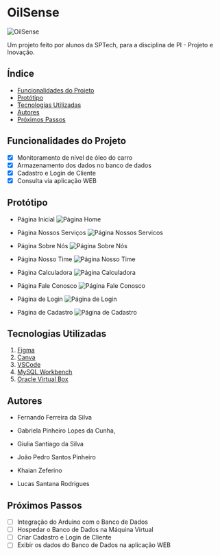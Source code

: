 # OilSense
![OilSense](Site/img/logo/logoExtensa.png)
<p> Um projeto feito por alunos da SPTech, para a disciplina de PI - Projeto e Inovação. </p>

## Índice
- <a href="#funcionalidades-do-projeto"> Funcionalidades do Projeto </a>
- <a href="#protótipo"> Protótipo </a> 
- <a href="#tecnologias-utilizadas"> Tecnologias Utilizadas </a> 
- <a href="#autores"> Autores </a> 
- <a href="#próximos-passos"> Próximos Passos </a>

## Funcionalidades do Projeto
- [x] Monitoramento de nível de óleo do carro
- [x] Armazenamento dos dados no banco de dados
- [x] Cadastro e Login de Cliente
- [x] Consulta via aplicação WEB

## Protótipo
- Página Inicial
![Página Home](Prototipo/prototipo_home.png)

- Página Nossos Serviços
![Página Nossos Servicos](Prototipo/prototipo_nossos_servicos.png)

- Página Sobre Nós
![Página Sobre Nós](Prototipo/prototipo_sobre_nos.png)

- Página Nosso Time
![Página Nosso Time](Prototipo/prototipo_nosso_time.png)

- Página Calculadora
![Página Calculadora](Prototipo/prototipo_calculadora.png)

- Página Fale Conosco
![Página Fale Conosco](Prototipo/prototipo_fale_conosco.png)

- Página de Login
![Página de Login](Prototipo/prototipo_login.png)

- Página de Cadastro
![Página de Cadastro](Prototipo/prototipo_cadastro.png)

## Tecnologias Utilizadas
1. [Figma](https://www.figma.com/)
2. [Canva](https://www.canva.com/pt_br/)
3. [VSCode](https://code.visualstudio.com)
4. [MySQL Workbench](https://www.mysql.com/products/workbench/)
5. [Oracle Virtual Box](https://www.virtualbox.org/wiki/Downloads)

## Autores
- Fernando Ferreira da Silva 

- Gabriela Pinheiro Lopes da Cunha, 

- Giulia Santiago da Silva 

- João Pedro Santos Pinheiro 

- Khaian Zeferino 

- Lucas Santana Rodrigues 

## Próximos Passos
- [ ] Integração do Arduino com o Banco de Dados
- [ ] Hospedar o Banco de Dados na Máquina Virtual
- [ ] Criar Cadastro e Login de Cliente
- [ ] Exibir os dados do Banco de Dados na aplicação WEB